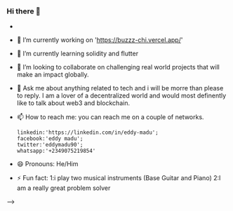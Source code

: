 ### Hi there 👋
-
- 🔭 I’m currently working on 'https://buzzz-chi.vercel.app/'
- 🌱 I’m currently learning solidity and flutter
- 👯 I’m looking to collaborate on challenging real world projects that will make an impact globally.
- 💬 Ask me about anything related to tech and i will be morre than please  to reply.
     I am a lover of a decentralized world and would most definently like to talk about web3 and blockchain.
- 📫 How to reach me: you can reach me on a couple of networks.

      linkedin:'https://linkedin.com/in/eddy-madu';
      facebook:'eddy madu';
      twitter:'eddymadu90';
      whatsapp:'+2349075219854'
  
- 😄 Pronouns: He/Him
- ⚡ Fun fact: 1:i play two musical instruments (Base Guitar and Piano)
                2:I am a really great  problem solver 
                
-->
